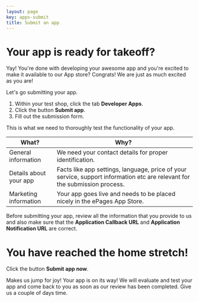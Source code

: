 ```yaml
---
layout: page
key: apps-submit
title: Submit an app
---
```


# Your app is ready for takeoff?

Yay! You're done with developing your awesome app and you're excited to make it available to our App store? Congrats! We are just as much excited as you are!

Let's go submitting your app.

1. Within your test shop, click the tab **Developer Apps**.
2. Click the button **Submit app**.
3. Fill out the submission form.

This is what we need to thoroughly test the functionality of your app.

| What?              | Why?                                                                                                    |
|--------------------|---------------------------------------------------------------------------------------------------------|
| General information      | We need your contact details for proper identification.                                           |
| Details about your app   | Facts like app settings, language, price of your service, support information etc are relevant for the submission process.|
| Marketing information    | Your app goes live and needs to be placed nicely in the ePages App Store. |

Before submitting your app, review all the information that you provide to us and also make sure that the **Application Callback URL** and **Application Notification URL** are correct.

# You have reached the home stretch!

Click the button **Submit app now**.

Makes us jump for joy! Your app is on its way! We will evaluate and test your app and come back to you as soon as our review has been completed. Give us a couple of days time.
